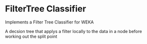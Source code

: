 # FilterTree Classifier
Implements a Filter Tree Classifier for WEKA

A decsion tree that applys a filter locally to the data in a node before working out the split point
